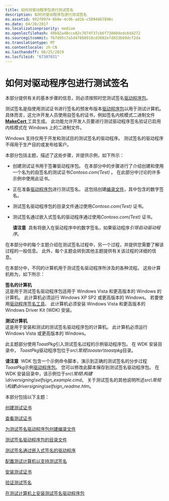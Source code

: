 ```yaml
---
title: 如何对驱动程序包进行测试签名
description: 如何对驱动程序包进行测试签名
ms.assetid: 992f0974-0b0e-4c96-ad16-c5894067896c
ms.date: 04/20/2017
ms.localizationpriority: medium
ms.openlocfilehash: 49b82a40cce82c7074f37cb6f73860dedc6d4272
ms.sourcegitcommit: fb7d95c7a5d47860918cd3602efdd33b69dcf2da
ms.translationtype: MT
ms.contentlocale: zh-CN
ms.lasthandoff: 06/25/2019
ms.locfileid: "67387031"
---
```

# <a name="how-to-test-sign-a-driver-package"></a>如何对驱动程序包进行测试签名


本部分提供有关的基本步骤的信息，则必须按照时您测试签名[驱动程序包](driver-packages.md)。 

测试签名是指使用测试证书进行签名的预发布版本[驱动程序包](driver-packages.md)以用于测试计算机。 具体而言，这允许开发人员使用自签名的证书，例如签名内核模式二进制文件[ **MakeCert** ](https://docs.microsoft.com/windows-hardware/drivers/devtest/makecert)工具生成。 此功能允许开发人员要进行测试驱动程序签名验证已启用内核模式在 Windows 上的二进制文件。

Windows 支持仅用于开发和测试目的测试签名的驱动程序。 测试签名的驱动程序不得用于生产目的或发布给客户。

本部分包括主题，描述了这些步骤，并提供示例，如下所示：

-   创建测试证书用于签署驱动程序包。 在本部分中的步骤进行了介绍创建和使用一个名为的自签名的测试证书*Contoso.com(Test)* 。 在此部分中讨论的许多示例中使用此证书。

-   正在准备[驱动程序包](driver-packages.md)进行测试签名。 这包括创建[编录文件](catalog-files.md)，其中包含的数字签名。

-   测试签名驱动程序包的目录文件通过使用*Contoso.com(Test)* 证书。

-   测试签名通过嵌入式签名的驱动程序通过使用*Contoso.com(Test)* 证书。

    **请注意**  具有将嵌入在驱动程序中的数字签名，如果驱动程序*引导启动驱动程序*。

     

在本部分中的每个主题介绍在测试签名过程中，另一个过程，并提供您需要了解该过程的一般信息。 此外，每个主题会转到其他主题提供有关该过程的详细的信息。

在本部分中，不同的计算机用于测试签名驱动程序所涉及的各种流程。 这些计算机称为，如下所示：

<a href="" id="signing-computer"></a>**签名的计算机**  
这是用于测试签名驱动程序包适用于 Windows Vista 和更高版本的 Windows 的计算机。 此计算机必须运行 Windows XP SP2 或更高版本的 Windows。 若要使用[驱动程序签名工具](https://docs.microsoft.com/windows-hardware/drivers/devtest/tools-for-signing-drivers)、 此计算机必须安装 Windows Vista 和更高版本的 Windows Driver Kit (WDK) 安装。

<a href="" id="test-computer"></a>**测试计算机**  
这是用于安装和测试的测试签名驱动程序包的计算机。 此计算机必须运行 Windows Vista 或更高版本的 Windows。

此主题部分使用*ToastPkg*引入测试签名过程的示例驱动程序包。 在 WDK 安装目录中， *ToastPkg*驱动程序包位于*src\\常规\\toaster\\toastpkg*目录。

**请注意**  WDK 包含一个示例命令脚本，演示到正确的测试签名的分步过程*ToastPkg*示例[驱动程序包](driver-packages.md)。 您可以修改此脚本保存到测试签名驱动程序包。 在 WDK 安装目录中，该示例位于*src\\常规\\构建\\driversigning\\selfsign_example.cmd*。 关于测试签名的其他说明所述*src\\常规\\构建\\driversigning\\selfsign_readme.htm*。

 

本部分包括以下主题：

[创建测试证书](creating-test-certificates.md)

[查看测试证书](viewing-test-certificates.md)

[为测试签名驱动程序包创建编录文件](creating-a-catalog-file-for-test-signing-a-driver-package.md)

[测试签名驱动程序包的目录文件](test-signing-a-driver-package-s-catalog-file.md)

[测试签名通过嵌入式签名的驱动程序](test-signing-a-driver-through-an-embedded-signature.md)

[配置测试计算机以支持测试签名](configuring-the-test-computer-to-support-test-signing.md)

[安装测试证书](installing-test-certificates.md)

[验证测试签名](verifying-the-test-signature.md)

[在测试计算机上安装测试签名驱动程序包](installing-a-test-signed-driver-package-on-the-test-computer.md)

 

 





